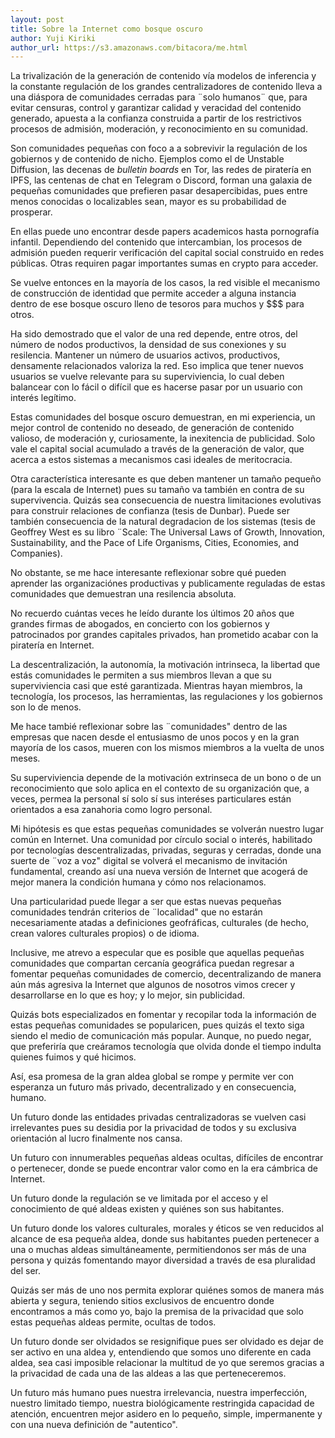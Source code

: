 ```yaml
---
layout: post
title: Sobre la Internet como bosque oscuro
author: Yuji Kiriki
author_url: https://s3.amazonaws.com/bitacora/me.html
---
```


La trivalización de la generación de contenido vía modelos de inferencia y la constante regulación de los grandes centralizadores de contenido lleva a una diáspora de comunidades cerradas para ¨solo humanos¨ que, para evitar censuras, control y garantizar calidad y veracidad del contenido generado, apuesta a la confianza construida a partir de los restrictivos procesos de admisión, moderación, y reconocimiento en su comunidad.

Son comunidades pequeñas con foco a a sobrevivir la regulación de los gobiernos y de contenido de nicho. Ejemplos como el de Unstable Diffusion, las decenas de _bulletin boards_ en Tor, las redes de piratería en IPFS, las centenas de chat en Telegram o Discord, forman una galaxia de pequeñas comunidades que prefieren pasar desapercibidas, pues entre menos conocidas o localizables sean, mayor es su probabilidad de prosperar.

En ellas puede uno encontrar desde papers academicos hasta pornografía infantil. Dependiendo del contenido que intercambian, los procesos de admisión pueden requerir verificación del capital social construido en redes públicas. Otras requiren pagar importantes sumas en crypto para acceder.

Se vuelve entonces en la mayoría de los casos, la red visible el mecanismo de construcción de identidad que permite acceder a alguna instancia dentro de ese bosque oscuro lleno de tesoros para muchos y $$$ para otros.

Ha sido demostrado que el valor de una red depende, entre otros, del número de nodos productivos, la densidad de sus conexiones y su resilencia. Mantener un número de usuarios activos, productivos, densamente relacionados valoriza la red. Eso implica que tener nuevos usuarios se vuelve relevante para su superviviencia, lo cual deben balancear con lo fácil o difícil que es hacerse pasar por un usuario con interés legítimo.

Estas comunidades del bosque oscuro demuestran, en mi experiencia, un mejor control de contenido no deseado, de generación de contenido valioso, de moderación y, curiosamente, la inexitencia de publicidad. Solo vale el capital social acumulado a través de la generación de valor, que acerca a estos sistemas a mecanismos casi ideales de meritocracia.

Otra característica interesante es que deben mantener un tamaño pequeño (para la escala de Internet) pues su tamaño va también en contra de su supervivencia. Quizás sea consecuencia de nuestra limitaciones evolutivas para construir relaciones de confianza (tesis de Dunbar). Puede ser también consecuencia de la natural degradacion de los sistemas (tesis de Geoffrey West es su libro ¨Scale: The Universal Laws of Growth, Innovation, Sustainability, and the Pace of Life Organisms, Cities, Economies, and Companies).

No obstante, se me hace interesante reflexionar sobre qué pueden aprender las organizaciónes productivas y publicamente reguladas de estas comunidades que demuestran una resilencia absoluta.

No recuerdo cuántas veces he leído durante los últimos 20 años que grandes firmas de abogados, en concierto con los gobiernos y patrocinados por grandes capitales privados, han prometido acabar con la piratería en Internet.

La descentralización, la autonomía, la motivación intrinseca, la libertad que estás comunidades le permiten a sus miembros llevan a que su superviviencia casi que esté garantizada. Mientras hayan miembros, la tecnología, los procesos, las herramientas, las regulaciones y los gobiernos son lo de menos.

Me hace tambié reflexionar sobre las ¨comunidades" dentro de las empresas que nacen desde el entusiasmo de unos pocos y en la gran mayoría de los casos, mueren con los mismos miembros a la vuelta de unos meses.

Su superviviencia depende de la motivación extrinseca de un bono o de un reconocimiento que solo aplica en el contexto de su organización que, a veces, permea la personal sí solo sí sus interéses particulares están orientados a esa zanahoria como logro personal.

Mi hipótesis es que estas pequeñas comunidades se volverán nuestro lugar común en Internet. Una comunidad por círculo social o interés, habilitado por tecnologías descentralizadas, privadas, seguras y cerradas, donde una suerte de ¨voz a voz" digital se volverá el mecanismo de invitación fundamental, creando así una nueva versión de Internet que acogerá de mejor manera la condición humana y cómo nos relacionamos.

Una particularidad puede llegar a ser que estas nuevas pequeñas comunidades tendrán criterios de ¨localidad" que no estarán necesariamente atadas a definiciones geofráficas, culturales (de hecho, crean valores culturales propios) o de idioma.

Inclusive, me atrevo a especular que es posible que aquellas pequeñas comunidades que compartan cercanía geográfica puedan regresar a fomentar pequeñas comunidades de comercio, decentralizando de manera aún más agresiva la Internet que algunos de nosotros vimos crecer y desarrollarse en lo que es hoy; y lo mejor, sin publicidad.

Quizás bots especializados en fomentar y recopilar toda la información de estas pequeñas comunidades se popularicen, pues quizás el texto siga siendo el medio de comunicación más popular. Aunque, no puedo negar, que preferiría que creáramos tecnología que olvida donde el tiempo indulta quienes fuimos y qué hicimos.

Así, esa promesa de la gran aldea global se rompe y permite ver con esperanza un futuro más privado, decentralizado y en consecuencia, humano.

Un futuro donde las entidades privadas centralizadoras se vuelven casi irrelevantes pues su desidia por la privacidad de todos y su exclusiva orientación al lucro finalmente nos cansa.

Un futuro con innumerables pequeñas aldeas ocultas, difíciles de encontrar o pertenecer, donde se puede encontrar valor como en la era cámbrica de Internet.

Un futuro donde la regulación se ve limitada por el acceso y el conocimiento de qué aldeas existen y quiénes son sus habitantes.

Un futuro donde los valores culturales, morales y éticos se ven reducidos al alcance de esa pequeña aldea, donde sus habitantes pueden pertenecer a una o muchas aldeas simultáneamente, permitiendonos ser más de una persona y quizás fomentando mayor diversidad a través de esa pluralidad del ser.

Quizás ser más de uno nos permita explorar quiénes somos de manera más abierta y segura, teniendo sitios exclusivos de encuentro donde encontramos a más como yo, bajo la premisa de la privacidad que solo estas pequeñas aldeas permite, ocultas de todos.

Un futuro donde ser olvidados se resignifique pues ser olvidado es dejar de ser activo en una aldea y, entendiendo que somos uno diferente en cada aldea, sea casi imposible relacionar la multitud de yo que seremos gracias a la privacidad de cada una de las aldeas a las que perteneceremos.

Un futuro más humano pues nuestra irrelevancia, nuestra imperfección, nuestro limitado tiempo, nuestra biológicamente restringida capacidad de atención, encuentren mejor asidero en lo pequeño, simple, impermanente y con una nueva definición de "autentico".